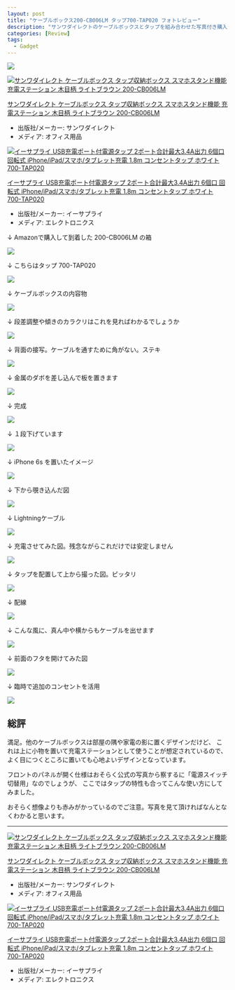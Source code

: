 ```yaml
---
layout: post
title: "ケーブルボックス200-CB006LM タップ700-TAP020 フォトレビュー"
description: "サンワダイレクトのケーブルボックスとタップを組み合わせた写真付き購入レポートです。"
categories: [Review]
tags:
  - Gadget
---
```


![](/postimg/2017/07/09-a.png)

<div class="amzn-detail">
<a href="http://amzn.to/2uIAXGl">
<img src="https://images-fe.ssl-images-amazon.com/images/I/41rH1YD9qEL._SL160_.jpg" class="amzn-detail-image" alt="サンワダイレクト ケーブルボックス タップ収納ボックス スマホスタンド機能 充電ステーション 木目柄 ライトブラウン 200-CB006LM" title="サンワダイレクト ケーブルボックス タップ収納ボックス スマホスタンド機能 充電ステーション 木目柄 ライトブラウン 200-CB006LM">
</a>
<div class="amzn-detail-info">
<p class="amzn-detail-title">
<a href="http://amzn.to/2uIAXGl">サンワダイレクト ケーブルボックス タップ収納ボックス スマホスタンド機能 充電ステーション 木目柄 ライトブラウン 200-CB006LM</a>
</p>
<ul>
<li><span class="amzn-detail-label">出版社/メーカー:</span> サンワダイレクト</li><li><span class="amzn-detail-label">メディア:</span> オフィス用品</li></ul></div></div>


<div class="amzn-detail"><a href="http://amzn.to/2uIgscT"><img src="https://images-fe.ssl-images-amazon.com/images/I/41ZtbsWzClL._SL160_.jpg" class="amzn-detail-image" alt="イーサプライ USB充電ポート付電源タップ 2ポート合計最大3.4A出力 6個口 回転式 iPhone/iPad/スマホ/タブレット充電 1.8m コンセントタップ ホワイト 700-TAP020" title="イーサプライ USB充電ポート付電源タップ 2ポート合計最大3.4A出力 6個口 回転式 iPhone/iPad/スマホ/タブレット充電 1.8m コンセントタップ ホワイト 700-TAP020"></a><div class="amzn-detail-info"><p class="amzn-detail-title"><a href="http://amzn.to/2uIgscT">イーサプライ USB充電ポート付電源タップ 2ポート合計最大3.4A出力 6個口 回転式 iPhone/iPad/スマホ/タブレット充電 1.8m コンセントタップ ホワイト 700-TAP020</a></p><ul><li><span class="amzn-detail-label">出版社/メーカー:</span> イーサプライ</li><li><span class="amzn-detail-label">メディア:</span> エレクトロニクス</li></ul></div></div>


↓ Amazonで購入して到着した 200-CB006LM の箱

![](/postimg/2017/07/09-b.jpg)

↓ こちらはタップ 700-TAP020

![](/postimg/2017/07/09-c.jpg)

↓ ケーブルボックスの内容物

![](/postimg/2017/07/09-d.jpg)

↓ 段差調整や傾きのカラクリはこれを見ればわかるでしょうか

![](/postimg/2017/07/09-e.jpg)

↓ 背面の接写。ケーブルを通すために角がない。ステキ

![](/postimg/2017/07/09-f.jpg)

↓ 金属のダボを差し込んで板を置きます

![](/postimg/2017/07/09-g.jpg)

↓ 完成

![](/postimg/2017/07/09-h.jpg)

↓ １段下げています

![](/postimg/2017/07/09-i.jpg)

↓ iPhone 6s を置いたイメージ

![](/postimg/2017/07/09-j.jpg)

↓ 下から覗き込んだ図

![](/postimg/2017/07/09-k.jpg)

↓ Lightningケーブル

![](/postimg/2017/07/09-l.jpg)

↓ 充電させてみた図。残念ながらこれだけでは安定しません

![](/postimg/2017/07/09-m.jpg)

↓ タップを配置して上から撮った図。ピッタリ

![](/postimg/2017/07/09-n.jpg)

↓ 配線

![](/postimg/2017/07/09-r.jpg)

↓ こんな風に、真ん中や横からもケーブルを出せます

![](/postimg/2017/07/09-o.jpg)

↓ 前面のフタを開けてみた図

![](/postimg/2017/07/09-p.jpg)

↓ 臨時で追加のコンセントを活用

![](/postimg/2017/07/09-q.jpg)


## 総評

満足。他のケーブルボックスは部屋の隅や家電の影に置くデザインだけど、
これは上に小物を置いて充電ステーションとして使うことが想定されているので、
よく目につくところに置いても心地よいデザインとなっています。

フロントのパネルが開く仕様はおそらく公式の写真から察するに「電源スイッチ切替用」なのでしょうが、
ここではタップの特性も合ってこんな使い方にしてみました。

おそらく想像よりも赤みがかっているのでご注意。写真を見て頂ければなんとなくわかると思います。

----

<div class="amzn-detail">
<a href="http://amzn.to/2uIAXGl">
<img src="https://images-fe.ssl-images-amazon.com/images/I/41rH1YD9qEL._SL160_.jpg" class="amzn-detail-image" alt="サンワダイレクト ケーブルボックス タップ収納ボックス スマホスタンド機能 充電ステーション 木目柄 ライトブラウン 200-CB006LM" title="サンワダイレクト ケーブルボックス タップ収納ボックス スマホスタンド機能 充電ステーション 木目柄 ライトブラウン 200-CB006LM">
</a>
<div class="amzn-detail-info">
<p class="amzn-detail-title">
<a href="http://amzn.to/2uIAXGl">サンワダイレクト ケーブルボックス タップ収納ボックス スマホスタンド機能 充電ステーション 木目柄 ライトブラウン 200-CB006LM</a>
</p>
<ul>
<li><span class="amzn-detail-label">出版社/メーカー:</span> サンワダイレクト</li><li><span class="amzn-detail-label">メディア:</span> オフィス用品</li></ul></div></div>


<div class="amzn-detail"><a href="http://amzn.to/2uIgscT"><img src="https://images-fe.ssl-images-amazon.com/images/I/41ZtbsWzClL._SL160_.jpg" class="amzn-detail-image" alt="イーサプライ USB充電ポート付電源タップ 2ポート合計最大3.4A出力 6個口 回転式 iPhone/iPad/スマホ/タブレット充電 1.8m コンセントタップ ホワイト 700-TAP020" title="イーサプライ USB充電ポート付電源タップ 2ポート合計最大3.4A出力 6個口 回転式 iPhone/iPad/スマホ/タブレット充電 1.8m コンセントタップ ホワイト 700-TAP020"></a><div class="amzn-detail-info"><p class="amzn-detail-title"><a href="http://amzn.to/2uIgscT">イーサプライ USB充電ポート付電源タップ 2ポート合計最大3.4A出力 6個口 回転式 iPhone/iPad/スマホ/タブレット充電 1.8m コンセントタップ ホワイト 700-TAP020</a></p><ul><li><span class="amzn-detail-label">出版社/メーカー:</span> イーサプライ</li><li><span class="amzn-detail-label">メディア:</span> エレクトロニクス</li></ul></div></div>
